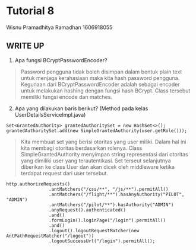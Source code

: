 # Tutorial 8
Wisnu Pramadhitya Ramadhan
1606918055

## WRITE UP
1. Apa fungsi BCryptPasswordEncoder?
> Password pengguna tidak boleh disimpan dalam bentuk plain text untuk menjaga kerahasiaan maka kita hash password pengguna.
Kegunaan dari BCryptPasswordEncoder adalah sebagai encoder untuk melakukan hashing dengan fungsi hash BCrypt.
Class tersebut memiliki fungsi encode dan matches.
2. Apa yang dilakukan baris berikut? (Method pada kelas UserDetailsServiceImpl.java)
```
Set<GrantedAuthority> grantedAuthoritySet = new HashSet<>();
grantedAuthoritySet.add(new SimpleGrantedAuthority(user.getRole()));
```
> Kita membuat set yang berisi otoritas yang user miliki. Dalam hal ini kita membagi otoritas berdasarkan rolenya.
Class SimpleGrantedAuthority menyimpan string representasi dari otoritas yang dimiliki user yang terautentikasi. Set terseut selanjutnya diberikan ke class User dan akan dicek oleh middleware ketika terdapat request dari user tersebut.
```
http.authorizeRequests()
                .antMatchers("/css/**", "/js/**").permitAll()
                .antMatchers("/flight/**").hasAnyAuthority("PILOT", "ADMIN")
                .antMatchers("/pilot/**").hasAuthority("ADMIN")
                .anyRequest().authenticated()
                .and()
                .formLogin().loginPage("/login").permitAll()
                .and()
                .logout().logoutRequestMatcher(new AntPathRequestMatcher("/logout"))
                .logoutSuccessUrl("/login").permitAll();
```
